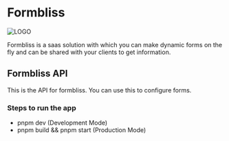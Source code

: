 <h1>Formbliss</h1>
<img src="https://github.com/Akshay-Priyadarshi/formbliss-client/blob/main/src/assets/android-chrome-192x192.png?raw=true" alt="LOGO"/>
<p>
    Formbliss is a saas solution with which you can make dynamic forms on the fly and can be shared with your clients to get information.
</p>

<h2>
    Formbliss API
</h2>
<p>
    This is the API for formbliss. You can use this to configure forms.
</p>
<h3>
    Steps to run the app 
</h3>
<ul>
    <li>pnpm dev (Development Mode)</li>
    <li>pnpm build && pnpm start (Production Mode)</li>
</ul>
